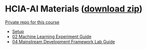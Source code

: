 # HCIA-AI Materials ([download zip](https://cslinux0.comp.hkbu.edu.hk/~kennycheng/HCIA-AI-3.0-Experiment.zip))

[Private repo for this course](https://classroom.github.com/a/GuMXCo30)

- [Setup](https://hcia-ai.hkbu.dev/setup)
- [02 Machine Learning Experiment Guide](https://hcia-ai.hkbu.dev/02-Machine-Learning-Experiment-Guide.html)
- [04 Mainstream Development Framework Lab Guide](https://hcia-ai.hkbu.dev/04-Mainstream-Development-Framework-Lab-Guide)